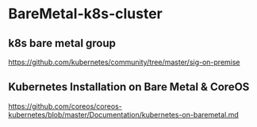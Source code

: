 # BareMetal-k8s-cluster

## k8s bare metal group
https://github.com/kubernetes/community/tree/master/sig-on-premise


## Kubernetes Installation on Bare Metal & CoreOS
https://github.com/coreos/coreos-kubernetes/blob/master/Documentation/kubernetes-on-baremetal.md   


